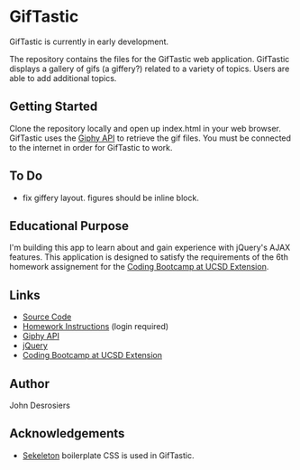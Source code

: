 # GifTastic

GifTastic is currently in early development.

The repository contains the files for the GifTastic web application.
GifTastic displays a gallery of gifs (a giffery?) related to a variety
of topics. Users are able to add additional topics.


## Getting Started

Clone the repository locally and open up index.html in your 
web browser. GifTastic uses the [Giphy API](https://developers.giphy.com/)
to retrieve the gif files. You must be connected to the internet in
order for GifTastic to work.

## To Do
* fix giffery layout. figures should be inline block.

## Educational Purpose

I'm building this app to learn about and gain experience with jQuery's
AJAX features. This application is designed to satisfy the 
requirements of the 6th homework assignement for the 
[Coding Bootcamp at UCSD Extension](https://codingbootcamp.extension.ucsd.edu/).

## Links

* [Source Code](https://github.com/median-man/GifTastic)
* [Homework Instructions](http://ucsd.bootcampcontent.com/UCSD-Coding-Bootcamp/08-07-2017-UCSD-San-Diego-Class-Repositoy-FSF-FT/blob/master/homework/06-ajax/02-Homework/Instructions/homework.md) (login required)
* [Giphy API](https://developers.giphy.com/)
* [jQuery](http://jquery.com/)
* [Coding Bootcamp at UCSD Extension](https://codingbootcamp.extension.ucsd.edu/)

## Author
John Desrosiers

## Acknowledgements
* [Sekeleton](http://getskeleton.com/) boilerplate CSS is used in GifTastic.